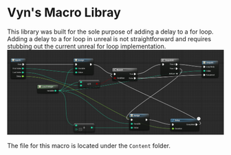 # Vyn's Macro Libray
This library was built for the sole purpose of adding a delay to a for loop. Adding a delay to a for loop in unreal is not straightforward and requires stubbing out the current unreal for loop implementation.
![For loop w/ delay macro](./for-loop-delay.png)

The file for this macro is located under the `Content` folder.
